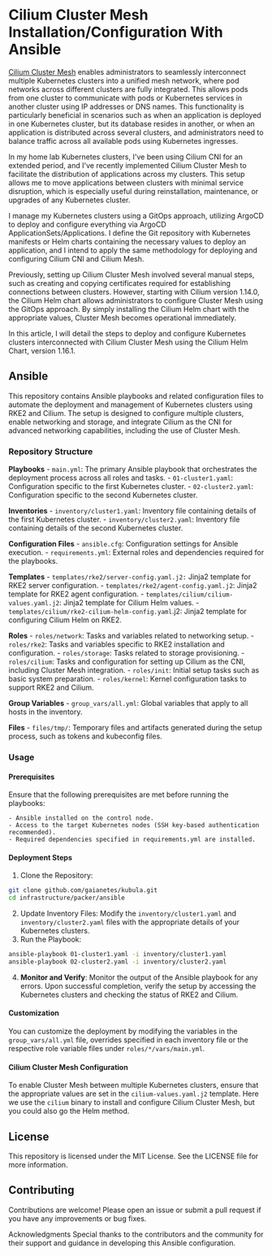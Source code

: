 # Cilium Cluster Mesh Installation/Configuration With Ansible

[Cilium Cluster Mesh](https://cilium.io/use-cases/cluster-mesh/)  enables administrators to seamlessly interconnect multiple Kubernetes clusters into a unified mesh network, where pod networks across different clusters are fully integrated. This allows pods from one cluster to communicate with pods or Kubernetes services in another cluster using IP addresses or DNS names. This functionality is particularly beneficial in scenarios such as when an application is deployed in one Kubernetes cluster, but its database resides in another, or when an application is distributed across several clusters, and administrators need to balance traffic across all available pods using Kubernetes ingresses.

In my home lab Kubernetes clusters, I've been using Cilium CNI for an extended period, and I've recently implemented Cilium Cluster Mesh to facilitate the distribution of applications across my clusters. This setup allows me to move applications between clusters with minimal service disruption, which is especially useful during reinstallation, maintenance, or upgrades of any Kubernetes cluster.

I manage my Kubernetes clusters using a GitOps approach, utilizing ArgoCD to deploy and configure everything via ArgoCD ApplicationSets/Applications. I define the Git repository with Kubernetes manifests or Helm charts containing the necessary values to deploy an application, and I intend to apply the same methodology for deploying and configuring Cilium CNI and Cilium Mesh.

Previously, setting up Cilium Cluster Mesh involved several manual steps, such as creating and copying certificates required for establishing connections between clusters. However, starting with Cilium version 1.14.0, the Cilium Helm chart allows administrators to configure Cluster Mesh using the GitOps approach. By simply installing the Cilium Helm chart with the appropriate values, Cluster Mesh becomes operational immediately.

In this article, I will detail the steps to deploy and configure Kubernetes clusters interconnected with Cilium Cluster Mesh using the Cilium Helm Chart, version 1.16.1.

## Ansible

This repository contains Ansible playbooks and related configuration files to automate the deployment and management of Kubernetes clusters using RKE2 and Cilium. The setup is designed to configure multiple clusters, enable networking and storage, and integrate Cilium as the CNI for advanced networking capabilities, including the use of Cluster Mesh.

### Repository Structure

**Playbooks**
    - `main.yml`: The primary Ansible playbook that orchestrates the deployment process across all roles and tasks.
    - `01-cluster1.yaml`: Configuration specific to the first Kubernetes cluster.
    - `02-cluster2.yaml`: Configuration specific to the second Kubernetes cluster.

**Inventories**
    - `inventory/cluster1.yaml`: Inventory file containing details of the first Kubernetes cluster.
    - `inventory/cluster2.yaml`: Inventory file containing details of the second Kubernetes cluster.

**Configuration Files**
    - `ansible.cfg`: Configuration settings for Ansible execution.
    - `requirements.yml`: External roles and dependencies required for the playbooks.

**Templates**
    - `templates/rke2/server-config.yaml.j2:` Jinja2 template for RKE2 server configuration.
    - `templates/rke2/agent-config.yaml.j2`: Jinja2 template for RKE2 agent configuration.
    - `templates/cilium/cilium-values.yaml.j2`: Jinja2 template for Cilium Helm values.
    - `templates/cilium/rke2-cilium-helm-config.yaml`.j2: Jinja2 template for configuring Cilium Helm on RKE2.

**Roles**
    - `roles/network`: Tasks and variables related to networking setup.
    - `roles/rke2`: Tasks and variables specific to RKE2 installation and configuration.
    - `roles/storage`: Tasks related to storage provisioning.
    - `roles/cilium`: Tasks and configuration for setting up Cilium as the CNI, including Cluster Mesh integration.
    - `roles/init`: Initial setup tasks such as basic system preparation.
    - `roles/kernel`: Kernel configuration tasks to support RKE2 and Cilium.

**Group Variables**
    - `group_vars/all.yml`: Global variables that apply to all hosts in the inventory.

**Files**
    - `files/tmp/`: Temporary files and artifacts generated during the setup process, such as tokens and kubeconfig files.

### Usage

#### Prerequisites

Ensure that the following prerequisites are met before running the playbooks:

    - Ansible installed on the control node.
    - Access to the target Kubernetes nodes (SSH key-based authentication recommended).
    - Required dependencies specified in requirements.yml are installed.

#### Deployment Steps

1. Clone the Repository:

```bash
git clone github.com/gaianetes/kubula.git
cd infrastructure/packer/ansible
```

2. Update Inventory Files: Modify the `inventory/cluster1.yaml` and `inventory/cluster2.yaml` files with the appropriate details of your Kubernetes clusters.
3. Run the Playbook:

```bash
ansible-playbook 01-cluster1.yaml -i inventory/cluster1.yaml
ansible-playbook 02-cluster2.yaml -i inventory/cluster2.yaml
```

4. **Monitor and Verify**: Monitor the output of the Ansible playbook for any errors. Upon successful completion, verify the setup by accessing the Kubernetes clusters and checking the status of RKE2 and Cilium.

#### Customization

You can customize the deployment by modifying the variables in the `group_vars/all.yml` file, overrides specified in each inventory file or the respective role variable files under `roles/*/vars/main.yml`.

#### Cilium Cluster Mesh Configuration

To enable Cluster Mesh between multiple Kubernetes clusters, ensure that the appropriate values are set in the `cilium-values.yaml.j2` template. Here we use the `cilium` binary to install and configure Cilium Cluster Mesh, but you could also go the Helm method. 

## License

This repository is licensed under the MIT License. See the LICENSE file for more information.

## Contributing

Contributions are welcome! Please open an issue or submit a pull request if you have any improvements or bug fixes.

Acknowledgments
Special thanks to the contributors and the community for their support and guidance in developing this Ansible configuration.